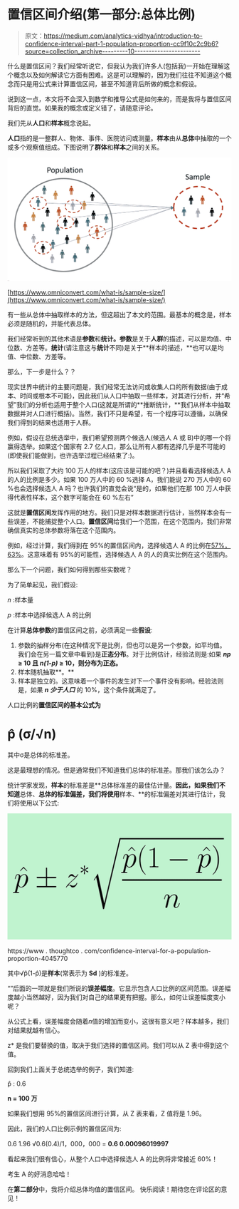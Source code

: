 # 置信区间介绍(第一部分:总体比例)

> 原文：<https://medium.com/analytics-vidhya/introduction-to-confidence-interval-part-1-population-proportion-cc9f10c2c9b6?source=collection_archive---------10----------------------->

什么是置信区间？我们经常听说它，但我认为我们许多人(包括我)一开始在理解这个概念以及如何解读它方面有困难。这是可以理解的，因为我们往往不知道这个概念而只是用公式来计算置信区间，甚至不知道背后所做的概念和假设。

说到这一点，本文将不会深入到数学和推导公式是如何来的，而是我将与置信区间背后的直觉。如果我的概念或定义错了，请随意评论。

我们先从**人口**和**样本**概念说起。

**人口**指的是一整群人、物体、事件、医院访问或测量。**样本**由从**总体**中抽取的一个或多个观察值组成。下图说明了**群体**和**样本**之间的关系。

![](img/2f76bd5b359c013455eb2a3c519c1882.png)

[https://www.omniconvert.com/what-is/sample-size/](https://www.omniconvert.com/what-is/sample-size/)

有一些从总体中抽取样本的方法，但这超出了本文的范围。最基本的概念是，样本必须是随机的，并能代表总体。

我们经常听到的其他术语是**参数**和**统计。参数**是关于**人群**的描述，可以是均值、中位数、方差等。**统计**(请注意这与**统计**不同)是关于**样本的描述，**也可以是均值、中位数、方差等。

那么，下一步是什么？？

现实世界中统计的主要问题是，我们经常无法访问或收集人口的所有数据(由于成本、时间或根本不可能)，因此我们从人口中抽取一些样本，对其进行分析，并“希望”我们的分析也适用于整个人口(这就是所谓的**推断统计，**我们从样本中抽取数据并对人口进行概括)。当然，我们不只是希望，有一个程序可以遵循，以确保我们得到的结果也适用于人群。

例如，假设在总统选举中，我们希望预测两个候选人(候选人 A 或 B)中的哪一个将赢得选举。如果这个国家有 2.7 亿人口，那么让所有人都有选择几乎是不可能的(即使我们能做到，也许选举过程已经结束了:)。

所以我们采取了大约 100 万人的样本(这应该是可能的吧？)并且看看选择候选人 A 的人的比例是多少。如果 100 万人中的 60 %选择 A，我们能说 270 万人中的 60 %也会选择候选人 A 吗？也许我们的直觉会说“是的，如果他们在那 100 万人中获得代表性样本，这个数字可能会在 60 %左右”

这就是**置信区间**发挥作用的地方。我们只是对样本数据进行估计，当然样本会有一些误差，不能捕捉整个人口。**置信区间**给我们一个范围，在这个范围内，我们非常确信真实的总体参数将落在这个范围内。

例如，经过计算，我们得到在 95%的置信区间内，选择候选人 A 的比例在[57%，63%](这只是说明性的数字)。这意味着有 95%的可能性，选择候选人 A 的人的真实比例在这个范围内。

那么下一个问题，我们如何得到那些实数呢？

为了简单起见，我们假设:

*n* :样本量

*p* :样本中选择候选人 A 的比例

在计算**总体参数**的置信区间之前，必须满足一些**假设**:

1.  参数的抽样分布(在这种情况下是比例，但也可以是另一个参数，如平均值。我们会在另一篇文章中看到)是**正态分布**。对于比例估计，经验法则是:如果 ***np* ≥ 10 且 *n(1-p)* ≥ 10，则分布为正态。**
2.  样本随机抽取**。**
3.  样本是独立的。这意味着一个事件的发生对下一个事件没有影响。经验法则是，如果 ***n 少于人口*** 的 10%，这个条件就满足了。

人口比例的**置信区间的基本公式为**

# p̂ (σ/√n)

其中σ是总体的标准差。

这是最理想的情况。但是通常我们不知道我们总体的标准差。那我们该怎么办？

统计学家发现，**样本**的标准差是**总体标准差的最佳估计量。**因此，如果我们不知道**总体、**总体的标准偏差，我们将使用**样本、**的标准偏差对其进行估计，我们将使用以下公式:

![](img/60e1c67291ee09f6c353aa94643ceeee.png)

https://www . thoughtco . com/confidence-interval-for-a-population-proportion-4045770

其中√p̂(1-p̂)是**样本**(常表示为 **Sd** )的标准差。

“”后面的一项就是我们所说的**误差幅度**。它显示包含人口比例的区间范围。误差幅度越小当然越好，因为我们对自己的结果更有把握。那么，如何让误差幅度变小呢？

从公式上看，误差幅度会随着*n*值的增加而变小，这很有意义吧？样本越多，我们对结果就越有信心。

z* 是我们要替换的值，取决于我们选择的置信区间。我们可以从 Z 表中得到这个值。

回到我们上面关于总统选举的例子，我们知道:

p̂ : 0.6

**n = 100 万**

如果我们想用 95%的置信区间进行计算，从 Z 表来看，Z 值将是 1.96。

因此，我们的人口比例示例的置信区间为:

0.6 1.96 √0.6(0.4)/1，000，000 = **0.6 0.00096019997**

看起来我们很有信心，从整个人口中选择候选人 A 的比例将非常接近 60%！

考生 A 的好消息哈哈！

在**第二部分**中，我将介绍总体均值的置信区间。
快乐阅读！期待您在评论区的意见！